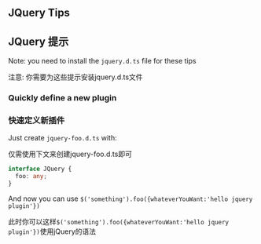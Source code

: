 ## JQuery Tips

## JQuery 提示

Note: you need to install the `jquery.d.ts` file for these tips

注意: 你需要为这些提示安装jquery.d.ts文件

### Quickly define a new plugin

### 快速定义新插件

Just create `jquery-foo.d.ts` with:

仅需使用下文来创建jquery-foo.d.ts即可

```ts
interface JQuery {
  foo: any;
}
```

And now you can use `$('something').foo({whateverYouWant:'hello jquery plugin'})`

此时你可以这样`$('something').foo({whateverYouWant:'hello jquery plugin'})`使用jQuery的语法